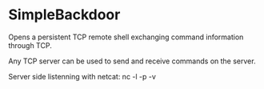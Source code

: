 SimpleBackdoor
==============

Opens a persistent TCP remote shell exchanging command information through TCP.

Any TCP server can be used to send and receive commands on the server.

Server side listenning with netcat: nc -l -p <listenport> -v
